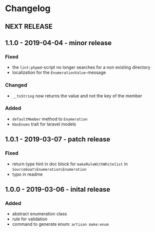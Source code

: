 # Changelog

## NEXT RELEASE


## 1.1.0 - 2019-04-04 - minor release

### Fixed
- the `lint:phpmd`-script no longer searches for a non existing directory
- localization for the `EnumerationValue`-message

### Changed
- `__toString` now returns the value and not the key of the member

### Added
- `defaultMember` method to `Enumeration`
- `HasEnums` trait for laravel models


## 1.0.1 - 2019-03-07 - patch release

### Fixed
- return type hint in doc block for `makeRuleWithWhitelist` in `Sourceboat\Enumeration\Enumeration`
- typo in readme


## 1.0.0 - 2019-03-06 - inital release

### Added
- abstract enumeration class
- rule for validation
- command to generate enum: `artisan make:enum`
